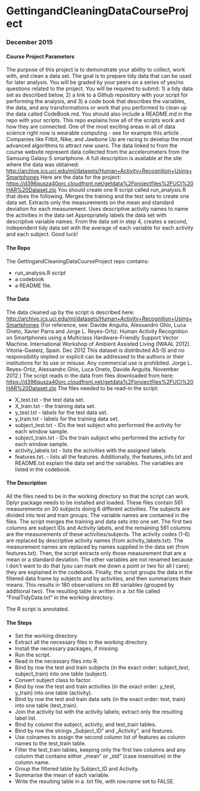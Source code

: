 # GettingandCleaningDataCourseProject
### December 2015

#### Course Project Parameters
The purpose of this project is to demonstrate your ability to collect, work with, and clean a data set. The goal is to prepare tidy data that can be used for later analysis. You will be graded by your peers on a series of yes/no questions related to the project. You will be required to submit: 1) a tidy data set as described below, 2) a link to a Github repository with your script for performing the analysis, and 3) a code book that describes the variables, the data, and any transformations or work that you performed to clean up the data called CodeBook.md. You should also include a README.md in the repo with your scripts. This repo explains how all of the scripts work and how they are connected.
One of the most exciting areas in all of data science right now is wearable computing - see for example this article . Companies like Fitbit, Nike, and Jawbone Up are racing to develop the most advanced algorithms to attract new users. The data linked to from the course website represent data collected from the accelerometers from the Samsung Galaxy S smartphone. A full description is available at the site where the data was obtained:
http://archive.ics.uci.edu/ml/datasets/Human+Activity+Recognition+Using+Smartphones
Here are the data for the project:
https://d396qusza40orc.cloudfront.net/getdata%2Fprojectfiles%2FUCI%20HAR%20Dataset.zip
You should create one R script called run_analysis.R that does the following. Merges the training and the test sets to create one data set. Extracts only the measurements on the mean and standard deviation for each measurement. Uses descriptive activity names to name the activities in the data set Appropriately labels the data set with descriptive variable names. From the data set in step 4, creates a second, independent tidy data set with the average of each variable for each activity and each subject.
Good luck!

#### The Repo
The GettingandCleaningDataCourseProject repo contains:
-	run_analysis.R script
-	a codebook 
-	a README file.

#### The Data

The data cleaned up by the script is described here: http://archive.ics.uci.edu/ml/datasets/Human+Activity+Recognition+Using+Smartphones
(For reference, see: Davide Anguita, Alessandro Ghio, Luca Oneto, Xavier Parra and Jorge L. Reyes-Ortiz. Human Activity Recognition on Smartphones using a Multiclass Hardware-Friendly Support Vector Machine. International Workshop of Ambient Assisted Living (IWAAL 2012). Vitoria-Gasteiz, Spain. Dec 2012 This dataset is distributed AS-IS and no responsibility implied or explicit can be addressed to the authors or their institutions for its use or misuse. Any commercial use is prohibited. Jorge L. Reyes-Ortiz, Alessandro Ghio, Luca Oneto, Davide Anguita. November 2012.)
The script reads in the data from files downloaded from here: https://d396qusza40orc.cloudfront.net/getdata%2Fprojectfiles%2FUCI%20HAR%20Dataset.zip The files needed to be read-in the script:
-	X_test.txt  - the test data set.
-	X_train.txt - the training data set.
-	y_test.txt - labels for the test data set.
-	y_train.txt - labels for the training data set.
-	subject_test.txt - IDs the test subject who performed the activity for each window sample. 
-	subject_train.txt - IDs the train subject who performed the activity for each window sample.
-	activity_labels.txt - lists the activities with the assigned labels.
-	features.txt. – lists all the features.
Additionally, the features_info.txt and README.txt explain the data set and the variables.
The variables are listed in the codebook. 

#### The Description
All the files need to be in the working directory so that the script can work. Dplyr package needs to be installed and loaded.
These files contain 561 measurements on 30 subjects doing 6 different activities. The subjects are divided into test and train groups. The variable names are contained in the files.
The script merges the training and data sets into one set. The first two columns are subject IDs and Activity labels, and the remaining 561 columns are the measurements of these activities/subjects. The activity codes (1-6) are replaced by descriptive activity names (from activity_labels.txt). The measurement names are replaced by names supplied in the data set (from features.txt).
Then, the script extracts only those measurement that are a mean or a standard deviation. The other variables are not renamed because I don't want to do that (you can mark me down a point or two for all I care); they are explained in the codebook.
Finally, the script groups the data in the filtered data frame by subjects and by activities, and then summarizes their means. This results in 180 observations on 86 variables (grouped by additional two).
The resulting table is written in a .txt file called "FinalTidyData.txt" in the working directory. 

The R script is annotated.

#### The Steps
- Set the working directory
-	Extract all the necessary files in the working directory.
-	Install the necessary packages, if missing.
-	Run the script.
-	Read in the necessary files into R.
-	Bind by row the test and train subjects (in the exact order: subject_test, subject_train) into one table (subject).
-	Convert subject class to factor.
-	Bind by row the test and train activities (in the exact order: y_test, y_train) into one table (activity).
-	Bind by row the test and train data sets (in the exact order: test, train) into one table (test_train).
-	Join the activity list with the activity labels; extract only the resulting label list.
-	Bind by column the subject, activity, and test_train tables.
-	Bind by row the strings „Subject_ID“ and „Activity“, and features.
-	Use colnames to assign the second column list of features as column names to the test_train table.
-	 Filter the test_train tables, keeping only the first two columns and any column that contains either „mean“ or „std“ (case insensitive) in the column name.
-	Group the filtered table by Subject_ID and Activity.
-	Summarise the mean of each variable.
-	Write the resulting table in a .txt file, with row.name set to FALSE.


